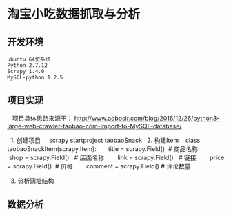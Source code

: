 淘宝小吃数据抓取与分析
====
开发环境
--------
    ubuntu 64位系统
    Python 2.7.12
    Scrapy 1.4.0
    MySQL-python 1.2.5

项目实现
---------
    项目具体思路来源于： http://www.aobosir.com/blog/2016/12/26/python3-large-web-crawler-taobao-com-import-to-MySQL-database/
 
    1. 创建项目
     scrapy startproject taobaoSnack
    2. 构建Item
    class taobaoSnackItem(scrapy.Item):
        title = scrapy.Field()  # 商品名称
        shop = scrapy.Field()   # 店面名称
        link = scrapy.Field()   # 链接
        price = scrapy.Field()  # 价格
        comment = scrapy.Field() # 评论数量

    3. 分析网址结构


数据分析
-----------
